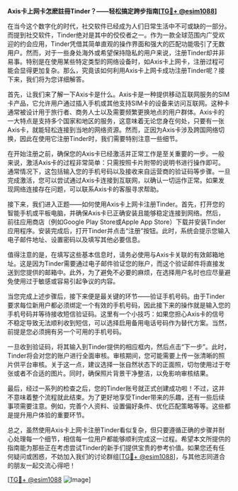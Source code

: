 **Axis卡上网卡怎麽註冊Tinder？——轻松搞定跨步指南[[TG💪+ @esim1088](https://t.me/s/esim1088)]**

在当今这个数字化的时代，社交软件已经成为人们日常生活中不可或缺的一部分。而提到社交软件，Tinder绝对是其中的佼佼者之一。作为一款全球范围内广受欢迎的约会应用，Tinder凭借其简单直观的操作界面和强大的匹配功能吸引了无数用户。然而，对于一些身处海外或希望保持隐私的用户来说，注册Tinder却并非易事。特别是在使用某些特定类型的网络设备时，如Axis卡上网卡，注册过程可能会显得更加复杂。那么，究竟该如何利用Axis卡上网卡成功注册Tinder呢？接下来，我们将为您详细解答。

首先，让我们来了解一下Axis卡是什么。Axis卡是一种提供移动互联网服务的SIM卡产品，它允许用户通过插入手机或其他支持SIM卡的设备来访问互联网。这种卡通常被设计用于旅行者、商务人士以及需要频繁更换地点的用户群体。Axis卡的一大特点是支持多个国家和地区的服务，这意味着无论您身在何处，只要有一张Axis卡，就能轻松连接到当地的网络资源。然而，正因为Axis卡涉及跨国网络切换，因此在使用它注册Tinder时，我们需要特别注意一些细节。

在开始注册之前，确保您的Axis卡已经激活并正常工作是至关重要的一步。一般来说，激活Axis卡的过程非常简单：只需按照卡片附带的说明书进行操作即可。通常情况下，这包括输入您的手机号码以及接收来自运营商的验证码等步骤。一旦完成激活，您可以尝试通过Axis卡连接到互联网，以确认一切运作正常。如果发现网络连接存在问题，可以联系Axis卡的客服寻求帮助。

接下来，我们进入正题——如何使用Axis卡上网卡注册Tinder。首先，打开您的智能手机或平板电脑，并确保Axis卡已正确安装且能够稳定连接到网络。然后，前往应用商店（例如Google Play Store或Apple App Store）下载并安装Tinder应用程序。安装完成后，打开Tinder并点击“注册”按钮。此时，系统会提示您输入电子邮件地址、设置密码以及填写其他必要信息。

值得注意的是，在填写这些基本信息时，请务必使用与Axis卡关联的有效邮箱地址。这是因为Tinder需要通过电子邮件验证您的账户，而这个验证邮件将直接发送到您提供的邮箱中。此外，为了避免不必要的麻烦，在选择用户名时也应尽量避免使用过于敏感或容易引起争议的内容。

当您完成上述步骤后，接下来便是最关键的环节——验证手机号码。由于Tinder要求每位新用户都必须绑定一个有效的手机号码，因此接下来的操作就是输入您的手机号码并等待接收短信验证码。这里有一个小技巧：如果您担心Axis卡的信号不稳定导致无法顺利收到短信，可以选择启用备用电话号码作为替代方案。当然，前提是您必须拥有另一个可用的手机号码。

一旦收到验证码，将其输入到Tinder提供的相应框内，然后点击“下一步”。此时，Tinder将会对您的账户进行全面审核。审核期间，您可能需要上传一张清晰的照片供平台审核。关于这一点，建议选择一张自然状态下的正面照，切勿使用过于夸张或者不合适的图片。同时，确保照片背景干净整洁，以免影响审核结果。

最后，经过一系列的检查之后，您的Tinder账号就正式创建成功啦！不过，这并不意味着整个流程就此结束。为了更好地享受Tinder带来的乐趣，还有一些后续事项需要注意。例如，完善个人资料、设置偏好条件、优化匹配策略等等。这些都是提升用户体验的重要环节。

总之，虽然使用Axis卡上网卡注册Tinder看似复杂，但只要遵循正确的步骤并耐心处理每一个细节，相信每一位用户都能够顺利完成这一过程。希望本文所提供的指南能为那些正在考虑尝试Tinder的新手们提供宝贵的参考价值。如果您还有任何疑问或困惑，不妨加入我们的讨论群组[[TG💪+ @esim1088](https://t.me/s/esim1088)]，与其他志同道合的朋友一起交流心得吧！

[[TG💪+ @esim1088](https://t.me/s/esim1088) ![Image](https://i.postimg.cc/4NQfJmqS/Snipaste-2025-05-13-00-14-12.png)]